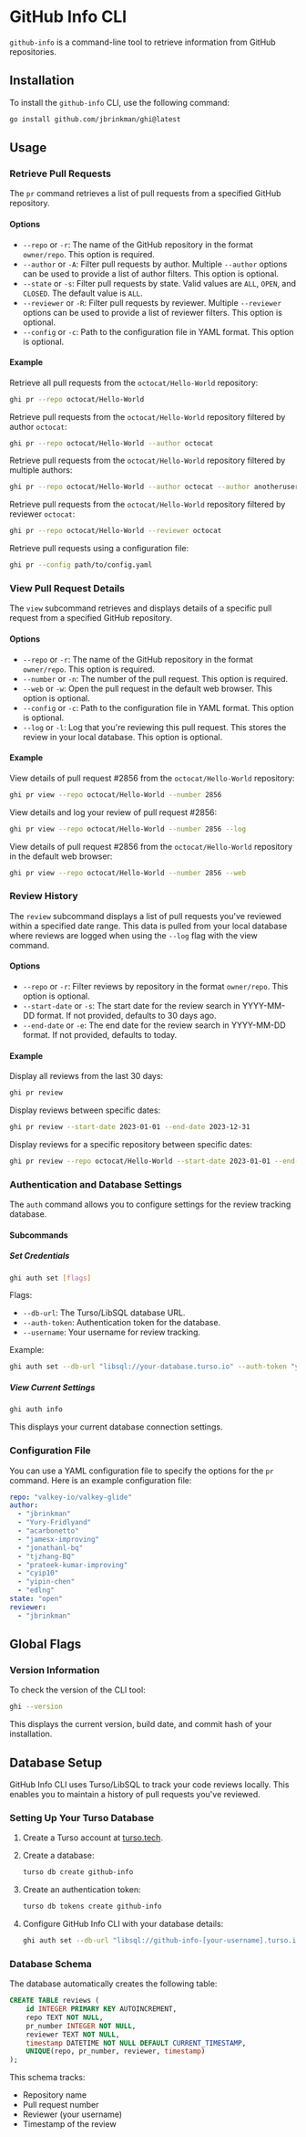 # GitHub Info CLI

`github-info` is a command-line tool to retrieve information from GitHub repositories.

## Installation

To install the `github-info` CLI, use the following command:

```sh
go install github.com/jbrinkman/ghi@latest
```

## Usage

### Retrieve Pull Requests

The `pr` command retrieves a list of pull requests from a specified GitHub repository.

#### Options

- `--repo` or `-r`: The name of the GitHub repository in the format `owner/repo`. This option is required.
- `--author` or `-A`: Filter pull requests by author. Multiple `--author` options can be used to provide a list of author filters. This option is optional.
- `--state` or `-s`: Filter pull requests by state. Valid values are `ALL`, `OPEN`, and `CLOSED`. The default value is `ALL`.
- `--reviewer` or `-R`: Filter pull requests by reviewer. Multiple `--reviewer` options can be used to provide a list of reviewer filters. This option is optional.
- `--config` or `-c`: Path to the configuration file in YAML format. This option is optional.

#### Example

Retrieve all pull requests from the `octocat/Hello-World` repository:

```sh
ghi pr --repo octocat/Hello-World
```

Retrieve pull requests from the `octocat/Hello-World` repository filtered by author `octocat`:

```sh
ghi pr --repo octocat/Hello-World --author octocat
```

Retrieve pull requests from the `octocat/Hello-World` repository filtered by multiple authors:

```sh
ghi pr --repo octocat/Hello-World --author octocat --author anotheruser
```

Retrieve pull requests from the `octocat/Hello-World` repository filtered by reviewer `octocat`:

```sh
ghi pr --repo octocat/Hello-World --reviewer octocat
```

Retrieve pull requests using a configuration file:

```sh
ghi pr --config path/to/config.yaml
```

### View Pull Request Details

The `view` subcommand retrieves and displays details of a specific pull request from a specified GitHub repository.

#### Options

- `--repo` or `-r`: The name of the GitHub repository in the format `owner/repo`. This option is required.
- `--number` or `-n`: The number of the pull request. This option is required.
- `--web` or `-w`: Open the pull request in the default web browser. This option is optional.
- `--config` or `-c`: Path to the configuration file in YAML format. This option is optional.
- `--log` or `-l`: Log that you're reviewing this pull request. This stores the review in your local database. This option is optional.

#### Example

View details of pull request #2856 from the `octocat/Hello-World` repository:

```sh
ghi pr view --repo octocat/Hello-World --number 2856
```

View details and log your review of pull request #2856:

```sh
ghi pr view --repo octocat/Hello-World --number 2856 --log
```

View details of pull request #2856 from the `octocat/Hello-World` repository in the default web browser:

```sh
ghi pr view --repo octocat/Hello-World --number 2856 --web
```

### Review History

The `review` subcommand displays a list of pull requests you've reviewed within a specified date range. This data is pulled from your local database where reviews are logged when using the `--log` flag with the view command.

#### Options

- `--repo` or `-r`: Filter reviews by repository in the format `owner/repo`. This option is optional.
- `--start-date` or `-s`: The start date for the review search in YYYY-MM-DD format. If not provided, defaults to 30 days ago.
- `--end-date` or `-e`: The end date for the review search in YYYY-MM-DD format. If not provided, defaults to today.

#### Example

Display all reviews from the last 30 days:
```sh
ghi pr review
```

Display reviews between specific dates:
```sh
ghi pr review --start-date 2023-01-01 --end-date 2023-12-31
```

Display reviews for a specific repository between specific dates:
```sh
ghi pr review --repo octocat/Hello-World --start-date 2023-01-01 --end-date 2023-12-31
```

### Authentication and Database Settings

The `auth` command allows you to configure settings for the review tracking database.

#### Subcommands

##### Set Credentials

```sh
ghi auth set [flags]
```

Flags:
- `--db-url`: The Turso/LibSQL database URL.
- `--auth-token`: Authentication token for the database.
- `--username`: Your username for review tracking.

Example:
```sh
ghi auth set --db-url "libsql://your-database.turso.io" --auth-token "your-token" --username "your-github-username"
```

##### View Current Settings

```sh
ghi auth info
```

This displays your current database connection settings.

### Configuration File

You can use a YAML configuration file to specify the options for the `pr` command. Here is an example configuration file:

```yaml
repo: "valkey-io/valkey-glide"
author:
  - "jbrinkman"
  - "Yury-Fridlyand"
  - "acarbonetto"
  - "jamesx-improving"
  - "jonathanl-bq"
  - "tjzhang-BQ"
  - "prateek-kumar-improving"
  - "cyip10"
  - "yipin-chen"
  - "edlng"
state: "open"
reviewer:
  - "jbrinkman"
```

## Global Flags

### Version Information
To check the version of the CLI tool:
```sh
ghi --version
```
This displays the current version, build date, and commit hash of your installation.

## Database Setup

GitHub Info CLI uses Turso/LibSQL to track your code reviews locally. This enables you to maintain a history of pull requests you've reviewed.

### Setting Up Your Turso Database

1. Create a Turso account at [turso.tech](https://turso.tech).

2. Create a database:
   ```sh
   turso db create github-info
   ```

3. Create an authentication token:
   ```sh
   turso db tokens create github-info
   ```

4. Configure GitHub Info CLI with your database details:
   ```sh
   ghi auth set --db-url "libsql://github-info-[your-username].turso.io" --auth-token "[your-token]" --username "[your-github-username]"
   ```

### Database Schema

The database automatically creates the following table:

```sql
CREATE TABLE reviews (
    id INTEGER PRIMARY KEY AUTOINCREMENT,
    repo TEXT NOT NULL,
    pr_number INTEGER NOT NULL,
    reviewer TEXT NOT NULL,
    timestamp DATETIME NOT NULL DEFAULT CURRENT_TIMESTAMP,
    UNIQUE(repo, pr_number, reviewer, timestamp)
);
```

This schema tracks:
- Repository name
- Pull request number
- Reviewer (your username)
- Timestamp of the review
